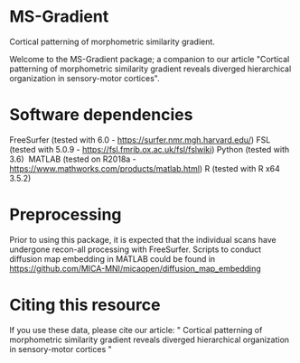 # MS-Gradient
Cortical patterning of morphometric similarity gradient.

Welcome to the MS-Gradient package; a companion to our article "Cortical patterning of morphometric similarity gradient reveals diverged hierarchical organization in sensory-motor cortices".


# Software dependencies
FreeSurfer (tested with 6.0 - https://surfer.nmr.mgh.harvard.edu/)
FSL (tested with 5.0.9 - https://fsl.fmrib.ox.ac.uk/fsl/fslwiki)
Python (tested with 3.6) 
MATLAB (tested on R2018a - https://www.mathworks.com/products/matlab.html)
R (tested with R x64 3.5.2)

# Preprocessing
Prior to using this package, it is expected that the individual scans have undergone recon-all processing with FreeSurfer.
Scripts to conduct diffusion map embedding in MATLAB could be found in https://github.com/MICA-MNI/micaopen/diffusion_map_embedding


# Citing this resource
If you use these data, please cite our article: " Cortical patterning of morphometric similarity gradient reveals diverged hierarchical organization in sensory-motor cortices " 
